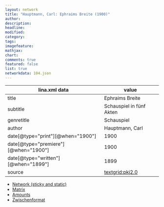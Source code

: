 ```yaml
---
layout: network
title: "Hauptmann, Carl: Ephraims Breite (1900)"
author:
description:
headline:
modified:
category:
tags:
imagefeature: 
mathjax: 
chart: 
comments: true
featured: false
list: true
networkdata: 104.json
---
```

lina.xml data  | value
------------- | -------------
title|Ephraims Breite
subtitle|Schauspiel in fünf Akten
genretitle|Schauspiel
author|Hauptmann, Carl
date[@type="print"][@when="1900"]|1900
date[@type="premiere"][@when="1900"]|1900
date[@type="written"][@when="1899"]|1899
source|[textgrid:pkj2.0](https://textgridlab.org/1.0/tgcrud-public/rest/textgrid:pkj2.0/data)



* [Network (sticky and static)](/linas/network104)
* [Matrix](/linas/matrix104)
* [Amounts](/linas/amount104)
* [Zwischenformat](/linas/lina104 )
